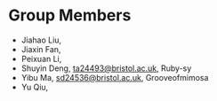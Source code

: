 # Group Members

- Jiahao Liu, 
- Jiaxin Fan,
- Peixuan Li,
- Shuyin Deng, ta24493@bristol.ac.uk, Ruby-sy
- Yibu Ma, sd24536@bristol.ac.uk, Grooveofmimosa
- Yu Qiu,

